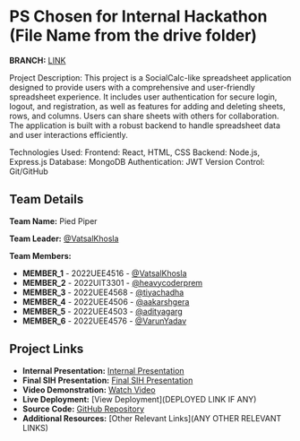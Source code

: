 # PS Chosen for Internal Hackathon (File Name from the drive folder)
**BRANCH:** [LINK](https://github.com/VatsalKhosla/SIH_INTERNAL_ROUND_1_Pied_Piper/tree/master)

Project Description: This project is a SocialCalc-like spreadsheet application designed to provide users with a comprehensive and user-friendly spreadsheet experience. It includes user authentication for secure login, logout, and registration, as well as features for adding and deleting sheets, rows, and columns. Users can share sheets with others for collaboration. The application is built with a robust backend to handle spreadsheet data and user interactions efficiently.

Technologies Used: Frontend: React, HTML, CSS
Backend: Node.js, Express.js
Database: MongoDB 
Authentication: JWT 
Version Control: Git/GitHub

## Team Details

**Team Name:** Pied Piper

**Team Leader:** [@VatsalKhosla](https://github.com/VatsalKhosla)

**Team Members:**

- **MEMBER_1** - 2022UEE4516 - [@VatsalKhosla](https://github.com/VatsalKhosla)
- **MEMBER_2** - 2022UIT3301 - [@heavycoderprem](https://github.com/heavycoderprem)
- **MEMBER_3** - 2022UEE4568 - [@tiyachadha](https://github.com/tiyachadha)
- **MEMBER_4** - 2022UEE4506 - [@aakarshgera](https://github.com/aakarshgera)
- **MEMBER_5** - 2022UEE4503 - [@adityagarg](https://github.com/adityagarg)
- **MEMBER_6** - 2022UEE4576 - [@VarunYadav](https://github.com/VarunYadav)

## Project Links

- **Internal Presentation:** [Internal Presentation](SIH_2024_Internal_Round_Submission_Template-master/files/Internal_PPT_Pied_Piper.pdf)
- **Final SIH Presentation:** [Final SIH Presentation](SIH_2024_Internal_Round_Submission_Template-master/files/SIH_PPT_Pied_Piper.pdf)
- **Video Demonstration:** [Watch Video](https://youtu.be/hqq3wppD0dY?si=B1eeWepIYu8jHCpq)
- **Live Deployment:** [View Deployment](DEPLOYED LINK IF ANY)
- **Source Code:** [GitHub Repository](https://github.com/VatsalKhosla/SIH_INTERNAL_ROUND_1_Pied_Piper.git)
- **Additional Resources:** [Other Relevant Links](ANY OTHER RELEVANT LINKS)


